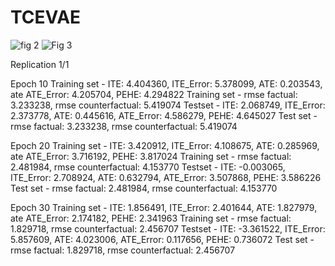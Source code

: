 # TCEVAE

![fig 2](https://github.com/user-attachments/assets/4593ac53-41a1-45f7-9dbb-7458bac924de)
![Fig 3](https://github.com/user-attachments/assets/4ba4c70a-eb89-4a31-993b-b1e13e068f3c)



Replication 1/1 

Epoch 10
 Training set - ITE: 4.404360, ITE_Error: 5.378099, ATE: 0.203543, ate ATE_Error: 4.205704, PEHE: 4.294822 
Training set - rmse factual: 3.233238, rmse counterfactual: 5.419074
Testset - ITE: 2.068749, ITE_Error: 2.373778, ATE: 0.445616, ATE_Error: 4.586279, PEHE: 4.645027
Test set - rmse factual: 3.233238, rmse counterfactual: 5.419074


Epoch 20 
Training set - ITE: 3.420912, ITE_Error: 4.108675, ATE: 0.285969, ate ATE_Error: 3.716192, PEHE: 3.817024
 Training set - rmse factual: 2.481984, rmse counterfactual: 4.153770
 Testset - ITE: -0.003065, ITE_Error: 2.708924, ATE: 0.632794, ATE_Error: 3.507868, PEHE: 3.586226
 Test set - rmse factual: 2.481984, rmse counterfactual: 4.153770

 
 Epoch 30 
Training set - ITE: 1.856491, ITE_Error: 2.401644, ATE: 1.827979, ate ATE_Error: 2.174182, PEHE: 2.341963
Training set - rmse factual: 1.829718, rmse counterfactual: 2.456707
 Testset - ITE: -3.361522, ITE_Error: 5.857609, ATE: 4.023006, ATE_Error: 0.117656, PEHE: 0.736072
 Test set - rmse factual: 1.829718, rmse counterfactual: 2.456707
